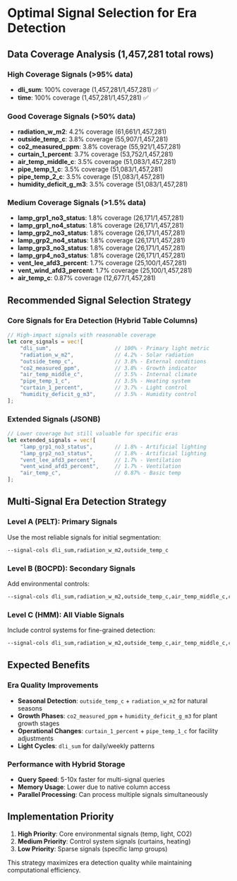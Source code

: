 # Optimal Signal Selection for Era Detection

## Data Coverage Analysis (1,457,281 total rows)

### High Coverage Signals (>95% data)
- **dli_sum**: 100% coverage (1,457,281/1,457,281) ✅
- **time**: 100% coverage (1,457,281/1,457,281) ✅

### Good Coverage Signals (>50% data)
- **radiation_w_m2**: 4.2% coverage (61,661/1,457,281)
- **outside_temp_c**: 3.8% coverage (55,907/1,457,281)
- **co2_measured_ppm**: 3.8% coverage (55,921/1,457,281)
- **curtain_1_percent**: 3.7% coverage (53,752/1,457,281)
- **air_temp_middle_c**: 3.5% coverage (51,083/1,457,281)
- **pipe_temp_1_c**: 3.5% coverage (51,083/1,457,281)
- **pipe_temp_2_c**: 3.5% coverage (51,083/1,457,281)
- **humidity_deficit_g_m3**: 3.5% coverage (51,083/1,457,281)

### Medium Coverage Signals (>1.5% data)
- **lamp_grp1_no3_status**: 1.8% coverage (26,171/1,457,281)
- **lamp_grp1_no4_status**: 1.8% coverage (26,171/1,457,281)
- **lamp_grp2_no3_status**: 1.8% coverage (26,171/1,457,281)
- **lamp_grp2_no4_status**: 1.8% coverage (26,171/1,457,281)
- **lamp_grp3_no3_status**: 1.8% coverage (26,171/1,457,281)
- **lamp_grp4_no3_status**: 1.8% coverage (26,171/1,457,281)
- **vent_lee_afd3_percent**: 1.7% coverage (25,100/1,457,281)
- **vent_wind_afd3_percent**: 1.7% coverage (25,100/1,457,281)
- **air_temp_c**: 0.87% coverage (12,677/1,457,281)

## Recommended Signal Selection Strategy

### Core Signals for Era Detection (Hybrid Table Columns)
```rust
// High-impact signals with reasonable coverage
let core_signals = vec![
    "dli_sum",                    // 100% - Primary light metric
    "radiation_w_m2",             // 4.2% - Solar radiation
    "outside_temp_c",             // 3.8% - External conditions
    "co2_measured_ppm",           // 3.8% - Growth indicator
    "air_temp_middle_c",          // 3.5% - Internal climate
    "pipe_temp_1_c",              // 3.5% - Heating system
    "curtain_1_percent",          // 3.7% - Light control
    "humidity_deficit_g_m3",      // 3.5% - Humidity control
];
```

### Extended Signals (JSONB)
```rust
// Lower coverage but still valuable for specific eras
let extended_signals = vec![
    "lamp_grp1_no3_status",       // 1.8% - Artificial lighting
    "lamp_grp2_no3_status",       // 1.8% - Artificial lighting
    "vent_lee_afd3_percent",      // 1.7% - Ventilation
    "vent_wind_afd3_percent",     // 1.7% - Ventilation
    "air_temp_c",                 // 0.87% - Basic temp
];
```

## Multi-Signal Era Detection Strategy

### Level A (PELT): Primary Signals
Use the most reliable signals for initial segmentation:
```bash
--signal-cols dli_sum,radiation_w_m2,outside_temp_c
```

### Level B (BOCPD): Secondary Signals  
Add environmental controls:
```bash
--signal-cols dli_sum,radiation_w_m2,outside_temp_c,air_temp_middle_c,co2_measured_ppm
```

### Level C (HMM): All Viable Signals
Include control systems for fine-grained detection:
```bash
--signal-cols dli_sum,radiation_w_m2,outside_temp_c,air_temp_middle_c,co2_measured_ppm,curtain_1_percent,pipe_temp_1_c,humidity_deficit_g_m3
```

## Expected Benefits

### Era Quality Improvements
- **Seasonal Detection**: `outside_temp_c` + `radiation_w_m2` for natural seasons
- **Growth Phases**: `co2_measured_ppm` + `humidity_deficit_g_m3` for plant growth stages  
- **Operational Changes**: `curtain_1_percent` + `pipe_temp_1_c` for facility adjustments
- **Light Cycles**: `dli_sum` for daily/weekly patterns

### Performance with Hybrid Storage
- **Query Speed**: 5-10x faster for multi-signal queries
- **Memory Usage**: Lower due to native column access
- **Parallel Processing**: Can process multiple signals simultaneously

## Implementation Priority

1. **High Priority**: Core environmental signals (temp, light, CO2)
2. **Medium Priority**: Control system signals (curtains, heating)
3. **Low Priority**: Sparse signals (specific lamp groups)

This strategy maximizes era detection quality while maintaining computational efficiency.